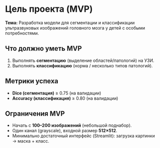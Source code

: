 # Цель проекта (MVP)

**Тема:** Разработка модели для сегментации и классификации ультразвуковых изображений головного мозга у детей с особыми потребностями.

## Что должно уметь MVP
1. Выполнять **сегментацию** (выделение областей/патологий) на УЗИ.
2. Выполнять **классификацию** (норма / несколько типов патологий).

## Метрики успеха
- **Dice (сегментация)** ≥ 0.75 (на валидации)
- **Accuracy (классификация)** ≥ 0.80 (на валидации)

## Ограничения MVP
- Начать с **100–200 изображений** (небольшой поднабор).
- Один канал (grayscale), входной размер **512×512**.
- Минимально достаточный интерфейс (Streamlit): загрузка картинки → маска + класс.